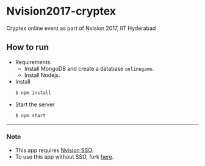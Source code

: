 # Nvision2017-cryptex
Cryptex online event as part of Nvision 2017, IIT Hyderabad

## How to run

* Requirements:
  * Install MongoDB and create a database `onlinegame`.
  * Install Nodejs.
* Install
  ```sh
  $ npm install
  ```
* Start the server
  ```sh
  $ npm start
  ```

---

### Note

* This app requires [Nvision SSO](https://github.com/prateekkumarweb/Nvision2017-id).
* To use this app without SSO, fork [here](https://github.com/prateekkumarweb/Nvision2017-cryptex/tree/80fc9cf8b7b4dfe9d9f21bb3e397cf4bc77d53db).
